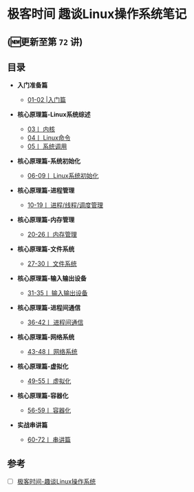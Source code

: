 # 极客时间 趣谈Linux操作系统笔记



## (🆕更新至第 `72` 讲)


## 目录

-  **入门准备篇**
    - [01-02 |入门篇](./概述.md)
  
-  **核心原理篇-Linux系统综述**
   - [03丨 内核 ](./内核.md)
   - [04丨 Linux命令 ](./Linux命令.md)
   - [05丨 系统调用 ](./系统调用.md)
  
-  **核心原理篇-系统初始化**
   - [06-09丨 Linux系统初始化 ](./Linux系统初始化.md)
 
-  **核心原理篇-进程管理**
   - [10-19丨 进程/线程/调度管理 ](./进程管理.md)

-  **核心原理篇-内存管理**
   - [20-26丨 内存管理 ](./内存管理.md)
   
-  **核心原理篇-文件系统**
   - [27-30丨 文件系统 ](./文件系统.md)
  
-  **核心原理篇-输入输出设备**
   - [31-35丨 输入输出设备 ](./输入输出设备.md)
  
-  **核心原理篇-进程间通信**
   - [36-42丨 进程间通信 ](./进程间通信.md)
  
-  **核心原理篇-网络系统**
    - [43-48丨 网络系统 ](./网络系统.md)
  
-  **核心原理篇-虚拟化**
    - [49-55丨 虚拟化 ](./虚拟化.md)
  
-  **核心原理篇-容器化**
    - [56-59丨 容器化 ](./容器化.md)

-  **实战串讲篇**
    - [60-72丨 串讲篇 ]()


##  <i class="icon-desktop"></i> 参考

- [ ] [极客时间-趣谈Linux操作系统 ](https://time.geekbang.org/column/intro/164)
